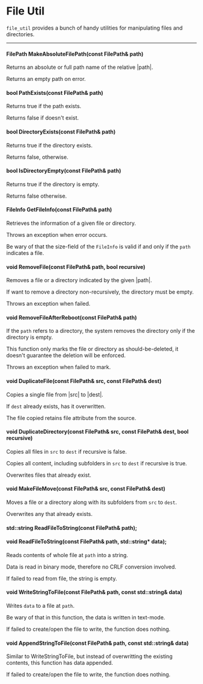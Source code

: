 File Util
===

`file_util` provides a bunch of handy utilities for manipulating files and directories.

---

#### FilePath MakeAbsoluteFilePath(const FilePath& path)

Returns an absolute or full path name of the relative |path|.

Returns an empty path on error.

#### bool PathExists(const FilePath& path)

Returns true if the path exists.

Returns false if doesn't exist.

#### bool DirectoryExists(const FilePath& path)

Returns true if the directory exists.

Returns false, otherwise.

#### bool IsDirectoryEmpty(const FilePath& path)

Returns true if the directory is empty.

Returns false otherwise.

#### FileInfo GetFileInfo(const FilePath& path)

Retrieves the information of a given file or directory.

Throws an exception when error occurs.

Be wary of that the size-field of the `FileInfo` is valid if and only if the `path` indicates a file.

#### void RemoveFile(const FilePath& path, bool recursive)

Removes a file or a directory indicated by the given |path|.

If want to remove a directory non-recursively, the directory must be empty.

Throws an exception when failed.

#### void RemoveFileAfterReboot(const FilePath& path)

If the `path` refers to a directory, the system removes the directory only if the directory is empty.

This function only marks the file or directory as should-be-deleted, it doesn't guarantee the deletion will be enforced.

Throws an exception when failed to mark.

#### void DuplicateFile(const FilePath& src, const FilePath& dest)

Copies a single file from |src| to |dest|.

If `dest` already exists, has it overwritten.

The file copied retains file attribute from the source.

#### void DuplicateDirectory(const FilePath& src, const FilePath& dest, bool recursive)

Copies all files in `src` to `dest` if recursive is false.

Copies all content, including subfolders in `src` to `dest` if recursive is true.

Overwrites files that already exist.

#### void MakeFileMove(const FilePath& src, const FilePath& dest)

Moves a file or a directory along with its subfolders from `src` to `dest`.

Overwrites any that already exists.

#### std::string ReadFileToString(const FilePath& path);
#### void ReadFileToString(const FilePath& path, std::string* data);

Reads contents of whole file at `path` into a string.

Data is read in binary mode, therefore no CRLF conversion involved.

If failed to read from file, the string is empty.

#### void WriteStringToFile(const FilePath& path, const std::string& data)

Writes `data` to a file at `path`.

Be wary of that in this function, the data is written in text-mode.

If failed to create/open the file to write, the function does nothing.

#### void AppendStringToFile(const FilePath& path, const std::string& data)

Similar to WriteStringToFile, but instead of overwritting the existing contents, this function has data appended.

If failed to create/open the file to write, the function does nothing.